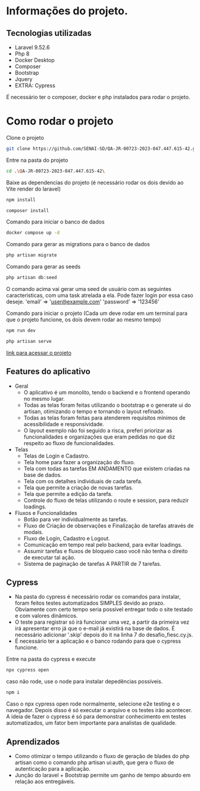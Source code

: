 # Informações do projeto.

## Tecnologias utilizadas
- Laravel 9.52.6
- Php 8
- Docker Desktop
- Composer
- Bootstrap
- Jquery
- EXTRA: Cypress

É necessário ter o composer, docker e php instalados para rodar o projeto.

# Como rodar o projeto

Clone o projeto

```bash
git clone https://github.com/SENAI-SD/QA-JR-00723-2023-047.447.615-42.git
```
Entre na pasta do projeto

```bash
cd .\QA-JR-00723-2023-047.447.615-42\
```

Baixe as dependencias do projeto (é necessário rodar os dois devido ao Vite render do laravel)

```bash
npm install
```
```bash
composer install
```

Comando para iniciar o banco de dados

```bash
docker compose up -d
```

Comando para gerar as migrations para o banco de dados

```bash
php artisan migrate
```

Comando para gerar as seeds

```bash
php artisan db:seed
```
O comando acima vai gerar uma seed de usuário com as seguintes caracteristicas, com uma task atrelada a ela. Pode fazer login por essa caso deseje.
'email' => 'user@example.com'
'password' => '123456'

Comando para iniciar o projeto (Cada um deve rodar em um terminal para que o projeto funcione, os dois devem rodar ao mesmo tempo)

```bash
npm run dev
```
```bash
php artisan serve
```

[link para acessar o projeto](http://127.0.0.1:8000)

## Features do aplicativo

- Geral
    - O aplicativo é um monolito, tendo o backend e o frontend operando no mesmo lugar.
    - Todas as telas foram feitas utilizando o bootstrap e o generate ui do artisan, otimizando o tempo e tornando o layout refinado.
    - Todas as telas foram feitas para atenderem requisitos mínimos de acessibilidade e responsividade.
    - O layout exemplo não foi seguido a risca, preferi priorizar as funcionalidades e organizações que eram pedidas no que diz respeito ao fluxo de funcionalidades.
- Telas
    - Telas de Login e Cadastro.
    - Tela home para fazer a organização do fluxo.
    - Tela com todas as tarefas EM ANDAMENTO que existem criadas na base de dados.
    - Tela com os detalhes individuais de cada tarefa.
    - Tela que permite a criação de novas tarefas.
    - Tela que permite a edição da tarefa.
    - Controle do fluxo de telas utilizando o route e session, para reduzir loadings.
- Fluxos e Funcionalidades
    - Botão para ver individualmente as tarefas.
    - Fluxo de Criação de observações e Finalização de tarefas através de modais.
    - Fluxo de Login, Cadastro e Logout.
    - Comunicação em tempo real pelo backend, para evitar loadings.
    - Assumir tarefas e fluxos de bloqueio caso você não tenha o direito de executar tal ação.
    - Sistema de paginação de tarefas A PARTIR de 7 tarefas.

## Cypress

- Na pasta do cypress é necessário rodar os comandos para instalar, foram feitos testes automatizados SIMPLES devido ao prazo. Obviamente com certo tempo seria possível entregar todo o site testado e com valores dinâmicos.
- O teste para registrar só irá funcionar uma vez, a partir da primeira vez irá apresentar erro já que o e-mail já existirá na base de dados. É necessário adicionar '.skip' depois do it na linha 7 do desafio_fiesc.cy.js.
- É necessário ter a aplicação e o banco rodando para que o cypress funcione.

Entre na pasta do cypress e execute 

```bash
npx cypress open
```
caso não rode, use o node para instalar depedências possíveis.

```bash
npm i
```

Caso o npx cypress open rode normalmente, selecione e2e testing e o navegador. Depois disso é só executar o arquivo e os testes irão acontecer. A ideia de fazer o cypress é só para demonstrar conhecimento em testes automatizados, um fator bem importante para analistas de qualidade.

## Aprendizados

- Como otimizar o tempo utilizando o fluxo de geração de blades do php artisan como o comando php artisan ui:auth, que gera o fluxo de autenticação para a aplicação.
- Junção do laravel + Bootstrap permite um ganho de tempo absurdo em relação aos entregáveis.






